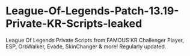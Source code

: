 # League-Of-Legends-Patch-13.19-Private-KR-Scripts-leaked
League Of Legends Private Scripts from FAMOUS KR Challenger Player, ESP, OrbWalker, Evade, SkinChanger &amp; more! Regularly updated.
